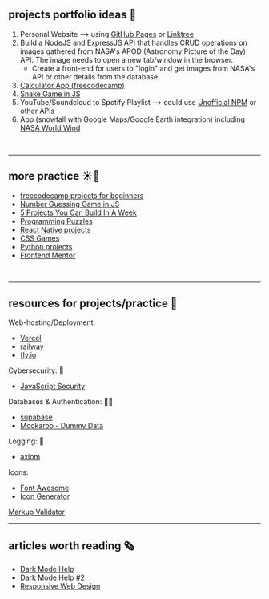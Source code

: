 ## projects portfolio ideas 🌳

1. Personal Website --> using [GitHub Pages](https://pages.github.com/) or [Linktree](https://linktr.ee/)
2. Build a NodeJS and ExpressJS API that handles CRUD operations on images gathered from NASA's APOD (Astronomy Picture of the Day) API. The image needs to open a new tab/window in the browser.
   - Create a front-end for users to "login" and get images from NASA's API or other details from the database.
3. [Calculator App (freecodecamp)](https://www.freecodecamp.org/news/javascript-dom-build-a-calculator-app)
4. [Snake Game in JS](https://www.freecodecamp.org/news/how-to-build-a-snake-game-in-javascript/)
5. YouTube/Soundcloud to Spotify Playlist --> could use [Unofficial NPM](https://www.npmjs.com/package/youtube-music-api) or other APIs
6. App (snowfall with Google Maps/Google Earth integration) including [NASA World Wind](https://worldwind.arc.nasa.gov/)

<br>

---
## more practice ☀️🌙

- [freecodecamp projects for beginners](https://www.freecodecamp.org/news/javascript-projects-for-beginners/)
- [Number Guessing Game in JS](https://www.youtube.com/watch?v=2cQUkYU8AmI)
- [5 Projects You Can Build In A Week](https://www.youtube.com/watch?v=oluY633rkgI)
- [Programming Puzzles](https://medium.com/techie-delight/top-25-programming-puzzles-and-brain-teasers-dac17b41e94a)
- [React Native projects](https://livecodestream.dev/post/10-amazing-react-native-project-ideas/)
- [CSS Games](https://dev.to/devmount/8-games-to-learn-css-the-fun-way-4e0f)
- [Python projects](https://livecodestream.dev/post/10-crazy-cool-project-ideas-for-python-developers/)
- [Frontend Mentor](https://www.frontendmentor.io/)

<br>

---
## resources for projects/practice 📃 <br>

Web-hosting/Deployment:

- [Vercel](https://vercel.com/) <br>
- [railway](https://dataschool.com/learn-sql/how-to-export-data-to-csv-or-excel/)
- [fly.io](https://fly.io/)

Cybersecurity: 🦺

- [JavaScript Security](https://www.youtube.com/watch?v=ypNKKYUJE5o)

Databases & Authentication: 🧑‍🚀

- [supabase](https://supabase.com/) <br>
- [Mockaroo - Dummy Data](https://mockaroo.com/)

Logging: 🧻

- [axiom](https://axiom.co/)

Icons:
- [Font Awesome](https://fontawesome.com/)
- [Icon Generator](https://realfavicongenerator.net/)


[Markup Validator](https://validator.w3.org/)

---

## articles worth reading 🗞️
- [Dark Mode Help](https://livecodestream.dev/post/a-better-approach-to-dark-mode-on-your-website/)
- [Dark Mode Help #2](https://www.geeksforgeeks.org/how-to-make-dark-mode-for-websites-using-html-css-javascript/)
- [Responsive Web Design](https://www.smashingmagazine.com/2011/01/guidelines-for-responsive-web-design)

